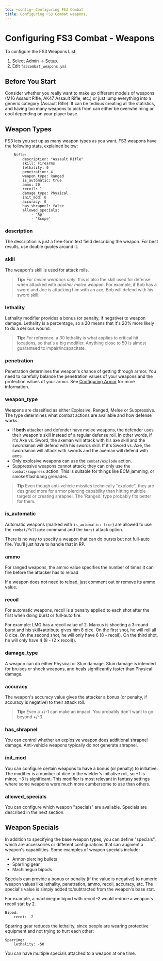 ```yaml
---
toc: ~config~ Configuring FS3 Combat
title: Configuring FS3 Combat weapons.
---
```

# Configuring FS3 Combat - Weapons

To configure the FS3 Weapons List:

1. Select Admin -> Setup.
2. Edit `fs3combat_weapons.yml`

## Before You Start

Consider whether you really want to make up different models of weapons (M16 Assault Rifle, AK47 Assault Rifle, etc.) or just lump everything into a generic category (Assault Rifle). It can be tedious creating all the statistics, and having too many weapons to pick from can either be overwhelming or cool depending on your player base.

## Weapon Types

FS3 lets you set up as many weapon types as you want.  FS3 weapons have the following stats, explained below:

        Rifle:
            description: "Assault Rifle"
            skill: Firearms
            lethality: 0
            penetration: 4
            weapon_type: Ranged
            is_automatic: true
            ammo: 20
            recoil: 1
            damage_type: Physical
            init_mod: 0
            accuracy: 0
            has_shrapnel: false
            allowed_specials: 
                - 'Ap'
                - 'Scope'

### description

The description is just a free-form text field describing the weapon.  For best results, use double quotes around it.

### skill

The weapon's skill is used for attack rolls.  

> **Tip:** For *melee weapons only*, this is also the skill used for defense when attacked with *another melee weapon*. For example, if Bob has a sword and Joe is attacking him with an axe, Bob will defend with his sword skill.

### lethality

Lethality modifier provides a bonus (or penalty, if negative) to weapon damage.  Lethality is a percentage, so a 20 means that it's 20% more likely to do a serious wound.

> **Tip:** For reference, a 30 lethality is what applies to critical hit locations, so that's a big modifier.  Anything close to 50 is almost guaranteed to impair/incapacitate.

### penetration

Penetration determines the weapon's chance of getting through armor.  You need to carefully balance the penetration values of your weapons and the protection values of your armor.  See [Configuring Armor](/tutorials/config/fs3combat_armor) for more information.

### weapon_type

Weapons are classified as either Explosive, Ranged, Melee or Suppressive.  The type determines what combat actions are available and how defense works.

* If **both** attacker and defender have melee weapons, the defender uses their weapon's skill instead of a regular defense roll.  In other words, if it's Axe vs. Sword, the axeman will attack with his axe skill and the swordsman will defend with his swords skill.   If it's Sword vs. Axe, the swordsman will attack with swords and the axeman will defend with axes.
* Only explosive weapons can use the `combat/explode` action.
* Suppressive weapons cannot attack; they can only use the `combat/suppress` action.  This is suitable for things like ECM jamming, or smoke/flashbang grenades.

> **Tip** Even though anti-vehicle missiles technically "explode", they are designed more for armor piercing capability than hitting multiple targets or creating shrapnel.  The 'Ranged' type probably fits better for them.

### is_automatic

Automatic weapons (marked with `is_automatic: true`) are allowed to use the `combat/fullauto` command and the `burst` attack option.  

There is no way to specify a weapon that can do bursts but not full-auto fire.  You'll just have to handle that in RP.

### ammo

For ranged weapons, the ammo value specifies the number of times it can fire before the attacker has to reload.

If a weapon does not need to reload, just comment out or remove its ammo value.

### recoil

For automatic weapons, recoil is a penalty applied to each shot after the first when doing burst or full-auto fire.

For example:  LMG has a recoil value of 2.  Marcus is shooting a 3-round burst and his skill+attribute gives him 8 dice.  On the first shot, he will roll all 8 dice.  On the second shot, he will only have 6 (8 - recoil).  On the third shot, he will only have 4 (8 - (2 x recoil)).

### damage_type

A weapon can do either Physical or Stun damage.  Stun damage is intended for bruises or shock weapons, and heals significantly faster than Physical damage.

### accuracy

The weapon's accuracy value gives the attacker a bonus (or penalty, if accuracy is negative) to their attack roll.  

> **Tip:** Even a +/-1 can make an impact.  You probably don't want to go beyond +/-3.

### has_shrapnel

You can control whether an explosive weapon does additional shrapnel damage.  Anti-vehicle weapons typically do not generate shrapnel.

### init_mod

You can configure certain weapons to have a bonus (or penalty) to initiative. The modifier is a number of dice to the wielder's initiative roll, so +1 is minor, +3 is significant.  This modifier is most relevant in fantasy settings where some weapons were much more cumbersome to use than others.

### allowed_specials

You can configure which weapon "specials" are available.  Specials are described in the next section.


## Weapon Specials

In addition to specifying the base weapon types, you can define "specials", which are accessories or different configurations that can augment a weapon's capabilities.   Some examples of weapon specials include:

* Armor-piercing bullets
* Sparring gear
* Machinegun bipods

Specials can provide a bonus or penalty (if the value is negative) to numeric weapon values like lethality, penetration, ammo, recoil, accuracy, etc.  The special's value is simply added to/subtracted from the weapon's base stat.

For example, a machinegun bipod with recoil -2 would reduce a weapon's recoil stat by 2.

    Bipod:
        recoi: -2

Sparring gear reduces the lethality, since people are wearing protective equipment and not trying to hurt each other:

    Sparring:
        lethality: -50

You can have multiple specials attached to a weapon at one time.